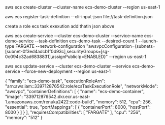 
aws ecs create-cluster --cluster-name ecs-demo-cluster --region us-east-1

aws ecs register-task-definition --cli-input-json file://task-definition.json

create a role ecs task exexution add thatin json above

aws ecs create-service --cluster ecs-demo-cluster --service-name ecs-demo-service --task-definition ecs-demo-task --desired-count 1 --launch-type FARGATE --network-configuration "awsvpcConfiguration={subnets=[subnet-0f3ed4adcb1f0d93c],securityGroups=[sg-0c094c32ad6838831],assignPublicIp=ENABLED}" --region us-east-1

aws ecs update-service --cluster ecs-demo-cluster --service ecs-demo-service --force-new-deployment --region us-east-1



{
    "family": "ecs-demo-task",
    "executionRoleArn": "arn:aws:iam::339712876542:role/ecsTaskExecutionRole",
    "networkMode": "awsvpc",
    "containerDefinitions": [
      {
        "name": "ecs-demo-container",
        "image": "339712876542.dkr.ecr.us-east-1.amazonaws.com/renuka2422:code-build",
        "memory": 512,
        "cpu": 256,
        "essential": true,
        "portMappings": [
          {
            "containerPort": 8000,
            "hostPort": 8000
          }
        ]
      }
    ],
    "requiresCompatibilities": [
      "FARGATE"
    ],
    "cpu": "256",
    "memory": "512"
  }
  



